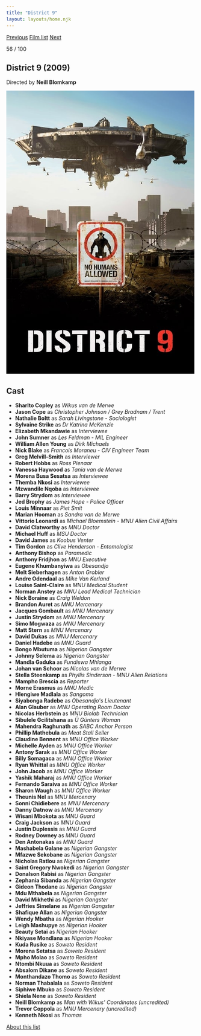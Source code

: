 ```yaml
---
title: "District 9"
layout: layouts/home.njk
---
```


<nav class="films">
  <a class="prev" href="../happygolucky">Previous</a>
  <a href="../">Film list</a>
  <a class="next" href="../fantastic-mr-fox">Next</a>
</nav>

<p>56 / 100</p>

<article class="film">
  <h1>District 9 (2009)</h1>

  <p class="director">
    Directed by <strong>Neill Blomkamp</strong>
  </p>

  <img src="../films/posters/district-9.jpg" alt="">

  <h2>
    Cast
  </h2>
  <ul>
    <li><strong>Sharlto Copley</strong> as <em>Wikus van de Merwe</em></li>
<li><strong>Jason Cope</strong> as <em>Christopher Johnson / Grey Bradnam / Trent</em></li>
<li><strong>Nathalie Boltt</strong> as <em>Sarah Livingstone - Sociologist</em></li>
<li><strong>Sylvaine Strike</strong> as <em>Dr Katrina McKenzie</em></li>
<li><strong>Elizabeth Mkandawie</strong> as <em>Interviewee</em></li>
<li><strong>John Sumner</strong> as <em>Les Feldman - MIL Engineer</em></li>
<li><strong>William Allen Young</strong> as <em>Dirk Michaels</em></li>
<li><strong>Nick Blake</strong> as <em>Francois Moraneu - CIV Engineer Team</em></li>
<li><strong>Greg Melvill-Smith</strong> as <em>Interviewer</em></li>
<li><strong>Robert Hobbs</strong> as <em>Ross Pienaar</em></li>
<li><strong>Vanessa Haywood</strong> as <em>Tania van de Merwe</em></li>
<li><strong>Morena Busa Sesatsa</strong> as <em>Interviewee</em></li>
<li><strong>Themba Nkosi</strong> as <em>Interviewee</em></li>
<li><strong>Mzwandile Nqoba</strong> as <em>Interviewee</em></li>
<li><strong>Barry Strydom</strong> as <em>Interviewee</em></li>
<li><strong>Jed Brophy</strong> as <em>James Hope - Police Officer</em></li>
<li><strong>Louis Minnaar</strong> as <em>Piet Smit</em></li>
<li><strong>Marian Hooman</strong> as <em>Sandra van de Merwe</em></li>
<li><strong>Vittorio Leonardi</strong> as <em>Michael Bloemstein - MNU Alien Civil Affairs</em></li>
<li><strong>David Clatworthy</strong> as <em>MNU Doctor</em></li>
<li><strong>Michael Huff</strong> as <em>MSU Doctor</em></li>
<li><strong>David James</strong> as <em>Koobus Venter</em></li>
<li><strong>Tim Gordon</strong> as <em>Clive Henderson - Entomologist</em></li>
<li><strong>Anthony Bishop</strong> as <em>Paramedic</em></li>
<li><strong>Anthony Fridjhon</strong> as <em>MNU Executive</em></li>
<li><strong>Eugene Khumbanyiwa</strong> as <em>Obesandjo</em></li>
<li><strong>Melt Sieberhagen</strong> as <em>Anton Grobler</em></li>
<li><strong>Andre Odendaal</strong> as <em>Mike Van Kerland</em></li>
<li><strong>Louise Saint-Claire</strong> as <em>MNU Medical Student</em></li>
<li><strong>Norman Anstey</strong> as <em>MNU Lead Medical Technician</em></li>
<li><strong>Nick Boraine</strong> as <em>Craig Weldon</em></li>
<li><strong>Brandon Auret</strong> as <em>MNU Mercenary</em></li>
<li><strong>Jacques Gombault</strong> as <em>MNU Mercenary</em></li>
<li><strong>Justin Strydom</strong> as <em>MNU Mercenary</em></li>
<li><strong>Simo Mogwaza</strong> as <em>MNU Mercenary</em></li>
<li><strong>Matt Stern</strong> as <em>MNU Mercenary</em></li>
<li><strong>David Dukas</strong> as <em>MNU Mercenary</em></li>
<li><strong>Daniel Hadebe</strong> as <em>MNU Guard</em></li>
<li><strong>Bongo Mbutuma</strong> as <em>Nigerian Gangster</em></li>
<li><strong>Johnny Selema</strong> as <em>Nigerian Gangster</em></li>
<li><strong>Mandla Gaduka</strong> as <em>Fundiswa Mhlanga</em></li>
<li><strong>Johan van Schoor</strong> as <em>Nicolas van de Merwe</em></li>
<li><strong>Stella Steenkamp</strong> as <em>Phyllis Sinderson - MNU Alien Relations</em></li>
<li><strong>Mampho Brescia</strong> as <em>Reporter</em></li>
<li><strong>Morne Erasmus</strong> as <em>MNU Medic</em></li>
<li><strong>Hlengiwe Madlala</strong> as <em>Sangoma</em></li>
<li><strong>Siyabonga Radebe</strong> as <em>Obesandjo's Lieutenant</em></li>
<li><strong>Alan Glauber</strong> as <em>MNU Operating Room Doctor</em></li>
<li><strong>Nicolas Herbstein</strong> as <em>MNU Biolab Technician</em></li>
<li><strong>Sibulele Gcilitshana</strong> as <em>Ü Günters Woman</em></li>
<li><strong>Mahendra Raghunath</strong> as <em>SABC Anchor Person</em></li>
<li><strong>Phillip Mathebula</strong> as <em>Meat Stall Seller</em></li>
<li><strong>Claudine Bennent</strong> as <em>MNU Office Worker</em></li>
<li><strong>Michelle Ayden</strong> as <em>MNU Office Worker</em></li>
<li><strong>Antony Sarak</strong> as <em>MNU Office Worker</em></li>
<li><strong>Billy Somagaca</strong> as <em>MNU Office Worker</em></li>
<li><strong>Ryan Whittal</strong> as <em>MNU Office Worker</em></li>
<li><strong>John Jacob</strong> as <em>MNU Office Worker</em></li>
<li><strong>Yashik Maharaj</strong> as <em>MNU Office Worker</em></li>
<li><strong>Fernando Saraiva</strong> as <em>MNU Office Worker</em></li>
<li><strong>Sharon Waugh</strong> as <em>MNU Office Worker</em></li>
<li><strong>Theunis Nel</strong> as <em>MNU Mercenary</em></li>
<li><strong>Sonni Chidiebere</strong> as <em>MNU Mercenary</em></li>
<li><strong>Danny Datnow</strong> as <em>MNU Mercenary</em></li>
<li><strong>Wisani Mbokota</strong> as <em>MNU Guard</em></li>
<li><strong>Craig Jackson</strong> as <em>MNU Guard</em></li>
<li><strong>Justin Duplessis</strong> as <em>MNU Guard</em></li>
<li><strong>Rodney Downey</strong> as <em>MNU Guard</em></li>
<li><strong>Den Antonakas</strong> as <em>MNU Guard</em></li>
<li><strong>Mashabela Galane</strong> as <em>Nigerian Gangster</em></li>
<li><strong>Mfazwe Sekobane</strong> as <em>Nigerian Gangster</em></li>
<li><strong>Nicholas Ratlou</strong> as <em>Nigerian Gangster</em></li>
<li><strong>Saint Gregory Nwokedi</strong> as <em>Nigerian Gangster</em></li>
<li><strong>Donalson Rabisi</strong> as <em>Nigerian Gangster</em></li>
<li><strong>Zephania Sibanda</strong> as <em>Nigerian Gangster</em></li>
<li><strong>Gideon Thodane</strong> as <em>Nigerian Gangster</em></li>
<li><strong>Mdu Mthabela</strong> as <em>Nigerian Gangster</em></li>
<li><strong>David Mikhethi</strong> as <em>Nigerian Gangster</em></li>
<li><strong>Jeffries Simelane</strong> as <em>Nigerian Gangster</em></li>
<li><strong>Shafique Allan</strong> as <em>Nigerian Gangster</em></li>
<li><strong>Wendy Mbatha</strong> as <em>Nigerian Hooker</em></li>
<li><strong>Leigh Mashupye</strong> as <em>Nigerian Hooker</em></li>
<li><strong>Beauty Setai</strong> as <em>Nigerian Hooker</em></li>
<li><strong>Nkiyase Mondlana</strong> as <em>Nigerian Hooker</em></li>
<li><strong>Kuda Rusike</strong> as <em>Soweto Resident</em></li>
<li><strong>Morena Setatsa</strong> as <em>Soweto Resident</em></li>
<li><strong>Mpho Molao</strong> as <em>Soweto Resident</em></li>
<li><strong>Ntombi Nkuua</strong> as <em>Soweto Resident</em></li>
<li><strong>Absalom Dikane</strong> as <em>Soweto Resident</em></li>
<li><strong>Monthandazo Thomo</strong> as <em>Soweto Resident</em></li>
<li><strong>Norman Thabalala</strong> as <em>Soweto Resident</em></li>
<li><strong>Siphiwe Mbuko</strong> as <em>Soweto Resident</em></li>
<li><strong>Shiela Nene</strong> as <em>Soweto Resident</em></li>
<li><strong>Neill Blomkamp</strong> as <em>Man with Wikus' Coordinates (uncredited)</em></li>
<li><strong>Trevor Coppola</strong> as <em>MNU Mercenary (uncredited)</em></li>
<li><strong>Kenneth Nkosi</strong> as <em>Thomas</em></li>
  </ul>
</article>
<footer>
  <a href="../about">About this list</a>
</footer>
